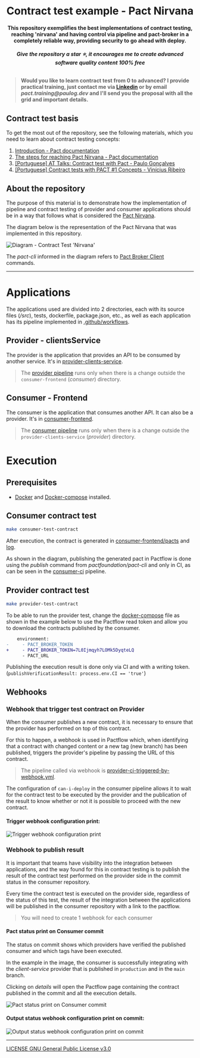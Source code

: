 
<div align="center">
  <h1>Contract test example - Pact Nirvana</h1>
  <h4>This repository exemplifies the best implementations of contract testing, reaching 'nirvana' and having control via pipeline and pact-broker in a completely reliable way, providing security to go ahead with deploy.</h4>
  <b><i>Give the repository a star ⭐, it encourages me to create advanced software quality content 100% free</i></b>
</div>
<br>

> **Would you like to learn contract test from 0 to advanced? I provide practical training, just contact me via [Linkedin](https://www.linkedin.com/in/paulo-goncalves) or by email _pact.training@paulog.dev_ and I'll send you the proposal with all the grid and important details.**

## Contract test basis

To get the most out of the repository, see the following materials, which you need to learn about contract testing concepts:

1. [Introduction - Pact documentation](https://docs.pact.io/)
1. [The steps for reaching Pact Nirvana - Pact documentation](https://docs.pact.io/pact_nirvana)
1. [[Portuguese] AT Talks: Contract test with Pact - Paulo Gonçalves](https://www.youtube.com/watch?v=1c2JmM9dafA)
1. [[Portuguese] Contract tests with PACT #1 Concepts - Vinícius Ribeiro](https://www.zup.com.br/blog/testes-de-contratos-com-pact-1-conceitos)

## About the repository

The purpose of this material is to demonstrate how the implementation of pipeline and contract testing of provider and consumer applications should be in a way that follows what is considered the [Pact Nirvana](https://docs.pact.io/pact_nirvana/).

The diagram below is the representation of the Pact Nirvana that was implemented in this repository.

![Diagram - Contract Test 'Nirvana'](.github/contract-test-diagram.png)

The _pact-cli_ informed in the diagram refers to [Pact Broker Client](https://github.com/pact-foundation/pact_broker-client) commands.

---

# Applications

The applications used are divided into 2 directories, each with its source files (_/src_), tests, dockerfile, package.json, etc., as well as each application has its pipeline implemented in [.github/workflows](./.github/workflows).

## Provider - clientsService

The provider is the application that provides an API to be consumed by another service. It's in [provider-clients-service](./provider-clients-service).

> The [provider pipeline](./.github/workflows/provider-ci.yml) runs only when there is a change outside the `consumer-frontend` (_consumer_) directory.

## Consumer - Frontend

The consumer is the application that consumes another API. It can also be a provider. It's in [consumer-frontend](./consumer-frontend).

> The [consumer pipeline](./.github/workflows/consumer-ci.yml) runs only when there is a change outside the `provider-clients-service` (_provider_) directory.

# Execution

## Prerequisites

- [Docker](https://docs.docker.com/get-docker/) and [Docker-compose](https://docs.docker.com/compose/install/) installed.

## Consumer contract test

```sh
make consumer-test-contract
```

After execution, the contract is generated in [consumer-frontend/pacts](./consumer-frontend/pacts) and [log](./consumer-frontend/logs).

As shown in the diagram, publishing the generated pact in Pactflow is done using the _publish_ command from _pactfoundation/pact-cli_ and only in CI, as can be seen in the [consumer-ci](.github/workflows/consumer-ci.yml) pipeline.

## Provider contract test

```sh
make provider-test-contract
```

To be able to run the provider test, change the [docker-compose](docker-compose.yml) file as shown in the example below to use the Pactflow read token and allow you to download the contracts published by the consumer.

```diff
    environment:
-     - PACT_BROKER_TOKEN
+     - PACT_BROKER_TOKEN=7L0Ijmqyh7LOMk5DyqteLQ
      - PACT_URL
```

Publishing the execution result is done only via CI and with a writing token. (`publishVerificationResult: process.env.CI == 'true'`)

## Webhooks

### Webhook that trigger test contract on Provider

When the consumer publishes a new contract, it is necessary to ensure that the provider has performed on top of this contract.

For this to happen, a webhook is used in Pactflow which, when identifying that a contract with changed content or a new tag (new branch) has been published, triggers the provider's pipeline by passing the URL of this contract.

> The pipeline called via webhook is [provider-ci-triggered-by-webhook.yml](./.github/workflows/provider-ci-triggered-by-webhook.yml).

The configuration of `can-i-deploy` in the consumer pipeline allows it to wait for the contract test to be executed by the provider and the publication of the result to know whether or not it is possible to proceed with the new contract.

#### Trigger webhook configuration print:

![Trigger webhook configuration print](.github/webhook-trigger.png)

### Webhook to publish result

It is important that teams have visibility into the integration between applications, and the way found for this in contract testing is to publish the result of the contract test performed on the provider side in the commit status in the consumer repository.

Every time the contract test is executed on the provider side, regardless of the status of this test, the result of the integration between the applications will be published in the consumer repository with a link to the pactflow.

> You will need to create 1 webhook for each consumer

#### Pact status print on Consumer commit

The status on commit shows which providers have verified the published consumer and which tags have been executed.

In the example in the image, the consumer is successfully integrating with the _client-service_ provider that is published in `production` and in the `main` branch.

Clicking on _details_ will open the Pactflow page containing the contract published in the commit and all the execution details.

![Pact status print on Consumer commit](.github/commit-status.png)

#### Output status webhook configuration print on commit:

![Output status webhook configuration print on commit](.github/webhook-test-status.png)

---

[LICENSE GNU General Public License v3.0](./LICENSE)
